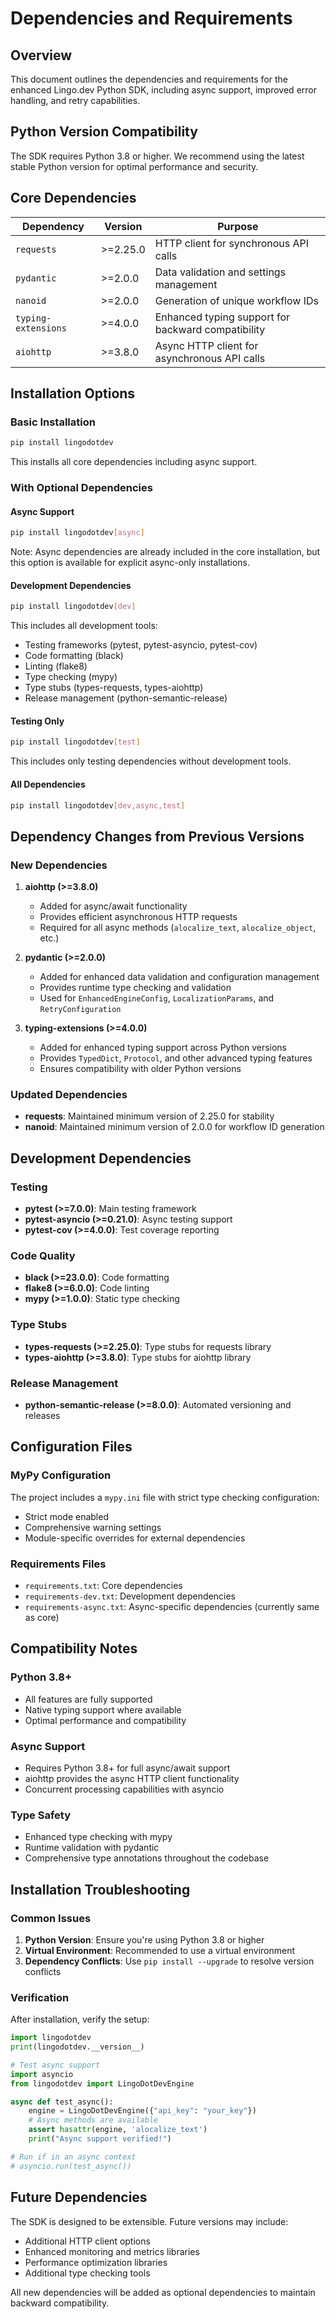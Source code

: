 # Dependencies and Requirements

## Overview

This document outlines the dependencies and requirements for the enhanced Lingo.dev Python SDK, including async support, improved error handling, and retry capabilities.

## Python Version Compatibility

The SDK requires Python 3.8 or higher. We recommend using the latest stable Python version for optimal performance and security.

## Core Dependencies

| Dependency | Version | Purpose |
|------------|---------|---------|
| `requests` | >=2.25.0 | HTTP client for synchronous API calls |
| `pydantic` | >=2.0.0 | Data validation and settings management |
| `nanoid` | >=2.0.0 | Generation of unique workflow IDs |
| `typing-extensions` | >=4.0.0 | Enhanced typing support for backward compatibility |
| `aiohttp` | >=3.8.0 | Async HTTP client for asynchronous API calls |

## Installation Options

### Basic Installation

```bash
pip install lingodotdev
```

This installs all core dependencies including async support.

### With Optional Dependencies

#### Async Support
```bash
pip install lingodotdev[async]
```

Note: Async dependencies are already included in the core installation, but this option is available for explicit async-only installations.

#### Development Dependencies
```bash
pip install lingodotdev[dev]
```

This includes all development tools:
- Testing frameworks (pytest, pytest-asyncio, pytest-cov)
- Code formatting (black)
- Linting (flake8)
- Type checking (mypy)
- Type stubs (types-requests, types-aiohttp)
- Release management (python-semantic-release)

#### Testing Only
```bash
pip install lingodotdev[test]
```

This includes only testing dependencies without development tools.

#### All Dependencies
```bash
pip install lingodotdev[dev,async,test]
```

## Dependency Changes from Previous Versions

### New Dependencies

1. **aiohttp (>=3.8.0)**
   - Added for async/await functionality
   - Provides efficient asynchronous HTTP requests
   - Required for all async methods (`alocalize_text`, `alocalize_object`, etc.)

2. **pydantic (>=2.0.0)**
   - Added for enhanced data validation and configuration management
   - Provides runtime type checking and validation
   - Used for `EnhancedEngineConfig`, `LocalizationParams`, and `RetryConfiguration`

3. **typing-extensions (>=4.0.0)**
   - Added for enhanced typing support across Python versions
   - Provides `TypedDict`, `Protocol`, and other advanced typing features
   - Ensures compatibility with older Python versions

### Updated Dependencies

- **requests**: Maintained minimum version of 2.25.0 for stability
- **nanoid**: Maintained minimum version of 2.0.0 for workflow ID generation

## Development Dependencies

### Testing
- **pytest (>=7.0.0)**: Main testing framework
- **pytest-asyncio (>=0.21.0)**: Async testing support
- **pytest-cov (>=4.0.0)**: Test coverage reporting

### Code Quality
- **black (>=23.0.0)**: Code formatting
- **flake8 (>=6.0.0)**: Code linting
- **mypy (>=1.0.0)**: Static type checking

### Type Stubs
- **types-requests (>=2.25.0)**: Type stubs for requests library
- **types-aiohttp (>=3.8.0)**: Type stubs for aiohttp library

### Release Management
- **python-semantic-release (>=8.0.0)**: Automated versioning and releases

## Configuration Files

### MyPy Configuration
The project includes a `mypy.ini` file with strict type checking configuration:
- Strict mode enabled
- Comprehensive warning settings
- Module-specific overrides for external dependencies

### Requirements Files
- `requirements.txt`: Core dependencies
- `requirements-dev.txt`: Development dependencies
- `requirements-async.txt`: Async-specific dependencies (currently same as core)

## Compatibility Notes

### Python 3.8+
- All features are fully supported
- Native typing support where available
- Optimal performance and compatibility

### Async Support
- Requires Python 3.8+ for full async/await support
- aiohttp provides the async HTTP client functionality
- Concurrent processing capabilities with asyncio

### Type Safety
- Enhanced type checking with mypy
- Runtime validation with pydantic
- Comprehensive type annotations throughout the codebase

## Installation Troubleshooting

### Common Issues

1. **Python Version**: Ensure you're using Python 3.8 or higher
2. **Virtual Environment**: Recommended to use a virtual environment
3. **Dependency Conflicts**: Use `pip install --upgrade` to resolve version conflicts

### Verification

After installation, verify the setup:

```python
import lingodotdev
print(lingodotdev.__version__)

# Test async support
import asyncio
from lingodotdev import LingoDotDevEngine

async def test_async():
    engine = LingoDotDevEngine({"api_key": "your_key"})
    # Async methods are available
    assert hasattr(engine, 'alocalize_text')
    print("Async support verified!")

# Run if in an async context
# asyncio.run(test_async())
```

## Future Dependencies

The SDK is designed to be extensible. Future versions may include:
- Additional HTTP client options
- Enhanced monitoring and metrics libraries
- Performance optimization libraries
- Additional type checking tools

All new dependencies will be added as optional dependencies to maintain backward compatibility.